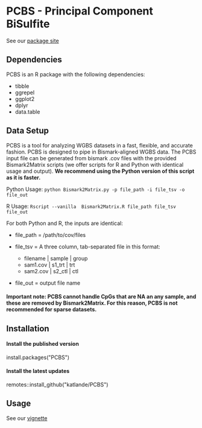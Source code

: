 # PCBS - Principal Component BiSulfite
See our [package site](https://katlande.github.io/PCBS/index.html) 

## Dependencies
PCBS is an R package with the following dependencies:
* tibble
* ggrepel
* ggplot2
* dplyr
* data.table

## Data Setup
PCBS is a tool for analyzing WGBS datasets in a fast, flexible, and accurate fashion. PCBS is designed to pipe in Bismark-aligned WGBS data. The PCBS input file can be generated from bismark .cov files with the provided Bismark2Matrix scripts (we offer scripts for R and Python with identical usage and output). **We recommend using the Python version of this script as it is faster.**

Python Usage: `python Bismark2Matrix.py -p file_path -i file_tsv -o file_out`

R Usage: `Rscript --vanilla  Bismark2Matrix.R file_path file_tsv file_out`

For both Python and R, the inputs are identical:
* file_path = /path/to/cov/files
* file_tsv = A three column, tab-separated file in this format:
  * filename | sample | group
  * sam1.cov | s1_trt | trt
  * sam2.cov | s2_ctl | ctl

* file_out = output file name

#### Important note: PCBS cannot handle CpGs that are NA an any sample, and these are removed by Bismark2Matrix. For this reason, PCBS is not recommended for sparse datasets. 


## Installation

#### Install the published version
install.packages("PCBS")

#### Install the latest updates
remotes::install_github("katlande/PCBS")

## Usage
See our [vignette](https://katlande.github.io/PCBS/articles/Differential_Methylation.html)


